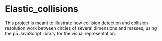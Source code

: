 # Elastic_collisions
This project is meant to illustrate how collision detection and collision resolution work between circles of several dimensions and masses, using the p5 JavaScript library for the visual representation.
